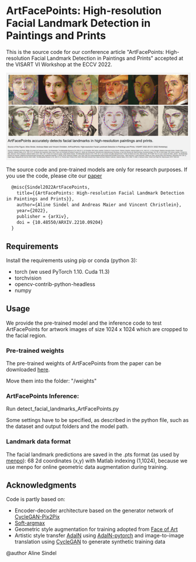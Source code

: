 # ArtFacePoints: High-resolution Facial Landmark Detection in Paintings and Prints

This is the source code for our conference article "ArtFacePoints: High-resolution Facial Landmark Detection in Paintings and Prints" accepted at the VISART VI Workshop at the ECCV 2022.

![ArtFacePoints](ArtFacePoints_teaser.jpg)

The source code and pre-trained models are only for research purposes. If you use the code, please cite our [paper](https://arxiv.org/pdf/2210.09204)

	  @misc{Sindel2022ArtFacePoints,
		title={{ArtFacePoints: High-resolution Facial Landmark Detection in Paintings and Prints}},
		author={Aline Sindel and Andreas Maier and Vincent Christlein},
		year={2022},
		publisher = {arXiv},
		doi = {10.48550/ARXIV.2210.09204}
	  }

## Requirements

Install the requirements using pip or conda (python 3):
- torch (we used PyTorch 1.10. Cuda 11.3)
- torchvision
- opencv-contrib-python-headless
- numpy


## Usage

We provide the pre-trained model and the inference code to test ArtFacePoints for artwork images of size 1024 x 1024 which are cropped to the facial region.

### Pre-trained weights

The pre-trained weights of ArtFacePoints from the paper can be downloaded [here](https://drive.google.com/drive/folders/1GpgRXGjxtAKkvwkfQ8RpD7h9tP6beSP2?usp=sharing).

Move them into the folder: "/weights"

### ArtFacePoints Inference: 

Run detect_facial_landmarks_ArtFacePoints.py 

Some settings have to be specified, as described in the python file, such as the dataset and output folders and the model path.

### Landmark data format

The facial landmark predictions are saved in the .pts format (as used by [menpo](https://www.menpo.org/)):
68 2d coordinates (x,y) with Matlab indexing (1,1024), because we use menpo for online geometric data augmentation during training.   

## Acknowledgments
Code is partly based on:
- Encoder-decoder architecture based on the generator network of [CycleGAN-Pix2Pix](https://github.com/junyanz/pytorch-CycleGAN-and-pix2pix)
- [Soft-argmax](https://github.com/lext/deep-pipeline/blob/master/deeppipeline/keypoints/models/modules.py) 
- Geometric style augmentation for training adopted from [Face of Art](https://github.com/papulke/face-of-art)
- Artistic style transfer [AdaIN](https://arxiv.org/abs/1703.06868) using [AdaIN-pytorch](https://github.com/naoto0804/pytorch-AdaIN) and image-to-image translation using [CycleGAN](https://github.com/junyanz/pytorch-CycleGAN-and-pix2pix) to generate synthetic training data

@author Aline Sindel

